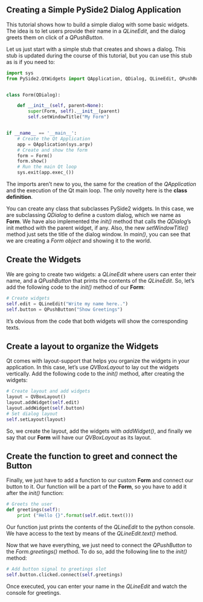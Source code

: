 ## Creating a Simple PySide2 Dialog Application

This tutorial shows how to build a simple dialog with some basic widgets.
The idea is to let users provide their name in a _QLineEdit_, and the dialog greets them on click of a _QPushButton_.

Let us just start with a simple stub that creates and shows a dialog.
This stub is updated during the course of this tutorial, but you can use this stub as is if you need to:

```python
import sys
from PySide2.QtWidgets import QApplication, QDialog, QLineEdit, QPushButton


class Form(QDialog):

    def __init__(self, parent=None):
        super(Form, self).__init__(parent)
        self.setWindowTitle("My Form")


if __name__ == '__main__':
    # Create the Qt Application
    app = QApplication(sys.argv)
    # Create and show the form
    form = Form()
    form.show()
    # Run the main Qt loop
    sys.exit(app.exec_())
```

The imports aren’t new to you, the same for the creation of the _QApplication_ and the execution of the Qt main loop. The only novelty here is the **class definition**.

You can create any class that subclasses PySide2 widgets. 
In this case, we are subclassing _QDialog_ to define a custom dialog, which we name as **Form**.
We have also implemented the _init()_ method that calls the _QDialog_’s init method with the parent widget, if any. 
Also, the new _setWindowTitle()_ method just sets the title of the dialog window.
In _main()_, you can see that we are creating a _Form object_ and showing it to the world.

## Create the Widgets

We are going to create two widgets: a _QLineEdit_ where users can enter their name, and a _QPushButton_ that prints the contents of the _QLineEdit_.
So, let’s add the following code to the _init()_ method of our **Form**:

````python
# Create widgets
self.edit = QLineEdit("Write my name here..")
self.button = QPushButton("Show Greetings")
````

It’s obvious from the code that both widgets will show the corresponding texts.

## Create a layout to organize the Widgets


Qt comes with layout-support that helps you organize the widgets in your application.
In this case, let’s use _QVBoxLayout_ to lay out the widgets vertically.
Add the following code to the _init()_ method, after creating the widgets:
```python
# Create layout and add widgets
layout = QVBoxLayout()
layout.addWidget(self.edit)
layout.addWidget(self.button)
# Set dialog layout
self.setLayout(layout)
```

So, we create the layout, add the widgets with _addWidget()_, and finally we say that our **Form** will have our _QVBoxLayout_ as its layout.

## Create the function to greet and connect the Button

Finally, we just have to add a function to our custom **Form** and connect our button to it.
Our function will be a part of the **Form**, so you have to add it after the _init()_ function:
````python
# Greets the user
def greetings(self):
    print ("Hello {}".format(self.edit.text()))
````
Our function just prints the contents of the _QLineEdit_ to the python console.
We have access to the text by means of the _QLineEdit.text()_ method.

Now that we have everything, we just need to connect the _QPushButton_ to the _Form.greetings()_ method.
To do so, add the following line to the _init()_ method:
````python
# Add button signal to greetings slot
self.button.clicked.connect(self.greetings)
````
Once executed, you can enter your name in the _QLineEdit_ and watch the console for greetings.
